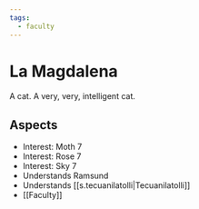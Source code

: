 ```yaml
---
tags:
  - faculty
---
```

# La Magdalena
A cat. A very, very, intelligent cat.
## Aspects
- Interest: Moth 7
- Interest: Rose 7
- Interest: Sky 7
- Understands Ramsund
- Understands [[s.tecuanilatolli|Tecuanilatolli]]
- [[Faculty]]
